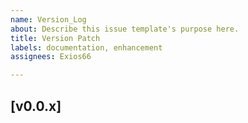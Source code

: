 ```yaml
---
name: Version_Log
about: Describe this issue template's purpose here.
title: Version Patch
labels: documentation, enhancement
assignees: Exios66

---
```


## [v0.0.x]
